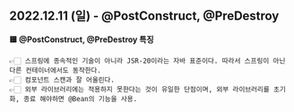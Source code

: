 ## 2022.12.11 (일) - @PostConstruct, @PreDestroy

**🟨 @PostConstruct, @PreDestroy 특징**

    👉🏻 스프링에 종속적인 기술이 아니라 JSR-20이라는 자바 표준이다. 따라서 스프링이 아닌 다른 컨테이너에서도 동작한다.
    👉🏻 컴포넌트 스캔과 잘 어울린다.
    👉🏻 외부 라이브러리에는 적용하지 못한다는 것이 유일한 단점이며, 외부 라이브러리를 초기화, 종료 해야하면 @Bean의 기능을 사용.












   


         
